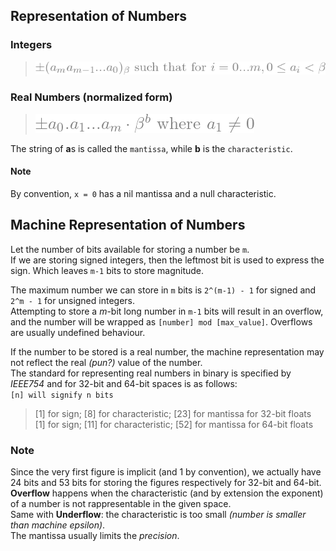 ## Representation of Numbers
### Integers
> ![rappr](/img/rappr/rappr.png)
### Real Numbers (normalized form)
> ![rappr2](/img/rappr/rappr2.png) 

The string of **a**s is called the `mantissa`, while **b** is the `characteristic`.
#### Note
By convention, `x = 0` has a nil mantissa and a null characteristic.
## Machine Representation of Numbers
Let the number of bits available for storing a number be `m`.  
If we are storing signed integers, then the leftmost bit is used to express the sign. Which leaves `m-1` bits to store magnitude.

The maximum number we can store in `m` bits is `2^(m-1) - 1` for signed and `2^m - 1` for unsigned integers.  
Attempting to store a *m*-bit long number in `m-1` bits will result in an overflow, and the number will be wrapped as `[number] mod [max_value]`. Overflows are usually undefined behaviour.

If the number to be stored is a real number, the machine representation may not reflect the real *(pun?)* value of the number.  
The standard for representing real numbers in binary is specified by *IEEE754* and for 32-bit and 64-bit spaces is as follows:  
`[n] will signify n bits`  
> [1] for sign; [8] for characteristic; [23] for mantissa for 32-bit floats  
> [1] for sign; [11] for characteristic; [52] for mantissa for 64-bit floats
### Note
Since the very first figure is implicit (and 1 by convention), we actually have 24 bits and 53 bits for storing the figures respectively for 32-bit and 64-bit.  
**Overflow** happens when the characteristic (and by extension the exponent) of a number is not rappresentable in the given space.  
Same with **Underflow**: the characteristic is too small *(number is smaller than machine epsilon)*.  
The mantissa usually limits the *precision*.
